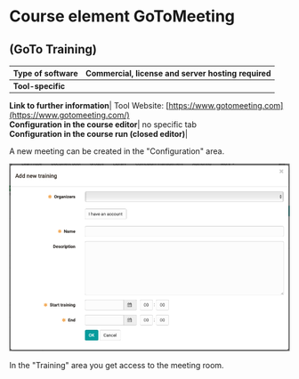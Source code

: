 # Course element GoToMeeting

## (GoTo Training)

 **Type of software**|  Commercial, license and server hosting required  
---|---  
 **Tool-specific**|  
  
 **Link to further information**|  Tool Website:
[https://www.gotomeeting.com](https://www.gotomeeting.com/)  
 **Configuration in the course editor**|  no specific tab  
 **Configuration in the course run (closed editor)**|

A new meeting can be created in the "Configuration" area.

![](assets/Gotomeeting_EN.png)

In the "Training" area you get access to the meeting room.  

